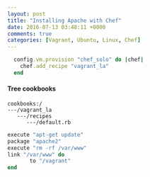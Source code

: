 ```yaml
---
layout: post
title: "Installing Apache with Chef"
date: 2016-07-13 03:48:11 +0000
comments: true
categories: [Vagrant, Ubuntu, Linux, Chef]
---
```


``` ruby Vagrantfile
  config.vm.provision "chef_solo" do |chef|
    chef.add_recipe "vagrant_la"
  end
```

#### Tree cookbooks

``` 
cookbooks:/
---/vagrant_la
   ---/recipes
      ---/default.rb
```

``` ruby default.rb
execute "apt-get update"
package "apache2"
execute "rm -rf /var/www"
link "/var/www" do
       to "/vagrant"
end
```